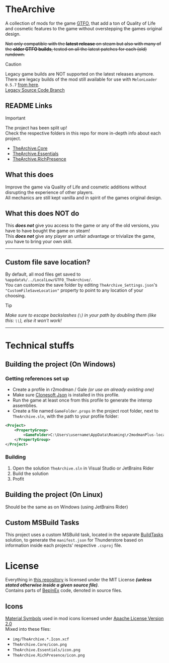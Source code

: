 # TheArchive

A collection of mods for the game [GTFO](https://gtfothegame.com/), that add a ton of Quality of Life and cosmetic features to the game without overstepping the games original design.

~~Not only compatible with the **latest release** on steam but also with many of the **older GTFO builds**, tested on all the latest patches for each (old) rundown.~~  

> [!CAUTION]  
> Legacy game builds are NOT supported on the latest releases anymore.  
> There are legacy builds of the mod still available for use with `MelonLoader 0.5.7` [from here](https://github.com/AuriRex/GTFO_TheArchive/releases/tag/v0.7.1-beta).  
> [Legacy Source Code Branch](https://github.com/AuriRex/GTFO_TheArchive/tree/legacy)

## README Links

> [!IMPORTANT]  
> The project has been split up!  
> Check the respective folders in this repo for more in-depth info about each project.

* [TheArchive.Core](TheArchive.Core/README.md)
* [TheArchive.Essentials](TheArchive.Essentials/README.md)
* [TheArchive.RichPresence](TheArchive.RichPresence/README.md)

## What this does
Improve the game via Quality of Life and cosmetic additions without disrupting the experience of other players.  
All mechanics are still kept vanilla and in spirit of the games original design.

## What this does NOT do
This ***does not*** give you access to the game or any of the old versions, you have to have bought the game on steam!  
This ***does not*** give any player an unfair advantage or trivialize the game, you have to bring your own skill.

---

## Custom file save location?

By default, all mod files get saved to `%appdata%/../LocalLow/GTFO_TheArchive/`.  
You can customize the save folder by editing `TheArchive_Settings.json`'s `"CustomFileSaveLocation"` property to point to any location of your choosing.

> [!TIP]  
> *Make sure to escape backslashes (`\`) in your path by doubling them (like this: `\\`), else it won't work!*

---

# Technical stuffs

## Building the project (On Windows)

### Getting references set up
* Create a profile in r2modman / Gale *(or use an already existing one)*
* Make sure [Clonesoft Json](https://thunderstore.io/c/gtfo/p/AuriRex/Clonesoft_Json/) is installed in this profile.
* Run the game at least once from this profile to generate the interop assemblies.
* Create a file named `GameFolder.props` in the project root folder, next to `TheArchive.sln`, with the path to your profile folder:
```xml
<Project>
    <PropertyGroup>
        <GameFolder>C:\Users\username\AppData\Roaming\r2modmanPlus-local\GTFO\profiles\MyCoolProfile3</GameFolder>
    </PropertyGroup>
</Project>
```

### Building
1. Open the solution `TheArchive.sln` in Visual Studio or JetBrains Rider
2. Build the solution
3. Profit

## Building the project (On Linux)

Should be the same as on Windows (using JetBrains Rider)

## Custom MSBuild Tasks

This project uses a custom MSBuild task, located in the separate [BuildTasks](BuildTasks/BuildTasks.sln) solution, to generate the `manifest.json` for Thunderstore based on information inside each projects' respective `.csproj` file.

# License

Everything in [this repository](https://github.com/AuriRex/GTFO_TheArchive) is licensed under the MIT License ***(unless stated otherwise inside a given source file)***.   
Contains parts of [BepInEx](https://github.com/BepInEx/BepInEx/) code, denoted in source files.

## Icons

[Material Symbols](https://github.com/google/material-design-icons) used in mod icons licensed under [Apache License Version 2.0](https://www.apache.org/licenses/LICENSE-2.0.txt)  
Mixed into these files:
* `img/TheArchive.*.Icon.xcf`
* `TheArchive.Core/icon.png`
* `TheArchive.Essentials/icon.png`
* `TheArchive.RichPresence/icon.png`